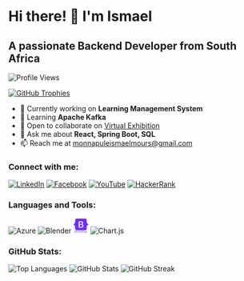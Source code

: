 # Hi there! 👋 I'm Ismael

## A passionate Backend Developer from South Africa

![Profile Views](https://komarev.com/ghpvc/?username=ismaelmours&label=Profile%20views&color=0e75b6&style=flat)

[![GitHub Trophies](https://github-profile-trophy.vercel.app/?username=ismaelmours&theme=nord)](https://github.com/ryo-ma/github-profile-trophy)

- 🔭 Currently working on **Learning Management System**
- 🌱 Learning **Apache Kafka**
- 👯 Open to collaborate on [Virtual Exhibition](https://github.com/jeevaathecoder/VirtualExhibition)
- 💬 Ask me about **React, Spring Boot, SQL**
- 📫 Reach me at [monnapuleismaelmours@gmail.com](mailto:monnapuleismaelmours@gmail.com)

### Connect with me:

[![LinkedIn](https://img.shields.io/badge/LinkedIn-ismael%20mours-blue)](https://linkedin.com/in/ismael%20mours)
[![Facebook](https://img.shields.io/badge/Facebook-king%20skilly-blue)](https://fb.com/king%20skilly)
[![YouTube](https://img.shields.io/badge/YouTube-king%20skilly-red)](https://www.youtube.com/c/king%20skilly)
[![HackerRank](https://img.shields.io/badge/HackerRank-ismael%20mours-brightgreen)](https://www.hackerrank.com/ismael%20mours)

### Languages and Tools:

![Azure](https://www.vectorlogo.zone/logos/microsoft_azure/microsoft_azure-icon.svg)
![Blender](https://download.blender.org/branding/community/blender_community_badge_white.svg)
<img src="https://raw.githubusercontent.com/devicons/devicon/master/icons/bootstrap/bootstrap-plain-wordmark.svg" alt="Bootstrap" width="30" height="30"/>
![Chart.js](https://www.chartjs.org/media/logo-title.svg)
<!-- Add more images for your tools and languages -->

### GitHub Stats:

![Top Languages](https://github-readme-stats.vercel.app/api/top-langs/?username=ismaelmours&layout=compact&theme=radical)
![GitHub Stats](https://github-readme-stats.vercel.app/api/?username=ismaelmours&show_icons=true&locale=en&theme=radical)
![GitHub Streak](https://github-readme-streak-stats.herokuapp.com/?user=ismaelmours&theme=radical)
